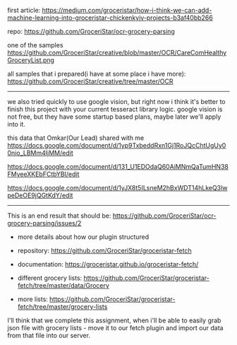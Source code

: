 

first article: https://medium.com/groceristar/how-i-think-we-can-add-machine-learning-into-groceristar-chickenkyiv-projects-b3af40bb266

repo: https://github.com/GroceriStar/ocr-grocery-parsing

one of the samples
https://github.com/GroceriStar/creative/blob/master/OCR/CareComHealthyGroceryList.png

all samples that i prepared(i have at some place i have more): https://github.com/GroceriStar/creative/tree/master/OCR

---

we also tried quickly to use google vision, but right now i think it's better to finish this project with your
current tesseract library logic.
google vision is not free, but they have some startup based plans, maybe later we'll apply into it.


this data that Omkar(Our Lead) shared with me
https://docs.google.com/document/d/1yp9TxbeddRxn1Gj1RoJQcChtUgUy00nio_LBMm4IjMM/edit

https://docs.google.com/document/d/131_U1EDOdaQ60AiMNmQaTumHN38FMyeeXKEbFCtbYBI/edit

https://docs.google.com/document/d/1yJX8t5ILsneM2hBxWDT14hLkeQ3IwpeDeOE9jQGtKdY/edit

---


This is an end result that should be: https://github.com/GroceriStar/ocr-grocery-parsing/issues/2

- more details about how our plugin structured
- repository: https://github.com/GroceriStar/groceristar-fetch
- documentation: https://groceristar.github.io/groceristar-fetch/

- different grocery lists: https://github.com/GroceriStar/groceristar-fetch/tree/master/data/Grocery
- more lists: https://github.com/GroceriStar/groceristar-fetch/tree/master/grocery-lists

I'll think that we complete this assignment, when i'll be able to easily grab json file with grocery lists - move it to our fetch plugin and import our data from that file into our server.
